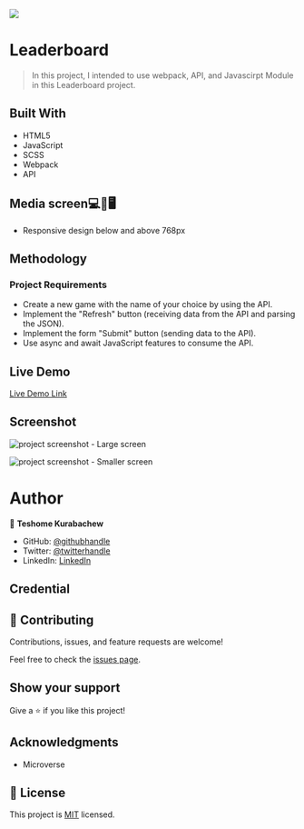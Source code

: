 ![](https://img.shields.io/badge/Microverse-blueviolet)

# Leaderboard

> In this project, I intended to use webpack, API, and Javascirpt Module in this Leaderboard project.

## Built With

- HTML5
- JavaScript
- SCSS
- Webpack
- API

## Media screen💻📱🖥️

- Responsive design below and above 768px

## Methodology

### Project Requirements

- Create a new game with the name of your choice by using the API.
- Implement the "Refresh" button (receiving data from the API and parsing the JSON).
- Implement the form "Submit" button (sending data to the API).
- Use async and await JavaScript features to consume the API.

## Live Demo

[Live Demo Link](https://teshemaximillan.github.io/Leaderboard/)

## Screenshot

![project screenshot - Large screen](https://user-images.githubusercontent.com/51437483/162481027-ad672d24-a813-4264-bc4c-465097dc2f71.png)

![project screenshot - Smaller screen](https://user-images.githubusercontent.com/51437483/162484078-f7b80118-1a43-495c-8ab9-849a883e2e6e.png)

# Author

👤 **Teshome Kurabachew**

- GitHub: [@githubhandle](https://github.com/TesheMaximillan)
- Twitter: [@twitterhandle](https://twitter.com/TesheKura)
- LinkedIn: [LinkedIn](https://www.linkedin.com/in/teshome-kurabachew-aa8067180/)

## Credential

## 🤝 Contributing

Contributions, issues, and feature requests are welcome!

Feel free to check the [issues page](https://github.com/TesheMaximillan/Leaderboard/issues).

## Show your support

Give a ⭐️ if you like this project!

## Acknowledgments

- Microverse 

## 📝 License

This project is [MIT](./MIT.md) licensed.
